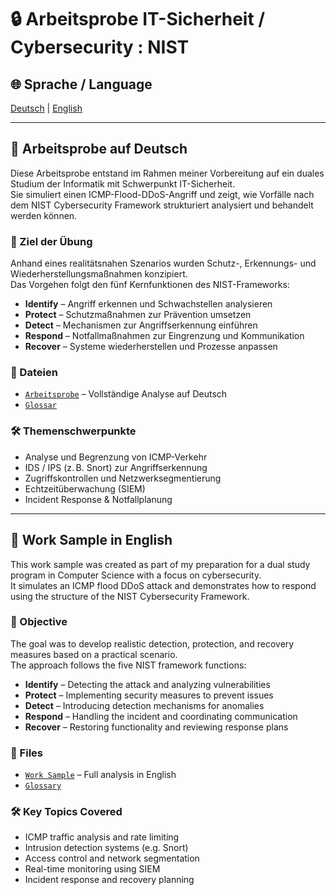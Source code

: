 # 🔒 Arbeitsprobe IT-Sicherheit / Cybersecurity : NIST

## 🌐 Sprache / Language  
[Deutsch](#-arbeitsprobe-auf-deutsch) | [English](#-working-sample-in-english)

---

## 📘 Arbeitsprobe auf Deutsch

Diese Arbeitsprobe entstand im Rahmen meiner Vorbereitung auf ein duales Studium der Informatik mit Schwerpunkt IT-Sicherheit.  
Sie simuliert einen ICMP-Flood-DDoS-Angriff und zeigt, wie Vorfälle nach dem NIST Cybersecurity Framework strukturiert analysiert und behandelt werden können.

### 🎯 Ziel der Übung

Anhand eines realitätsnahen Szenarios wurden Schutz-, Erkennungs- und Wiederherstellungsmaßnahmen konzipiert.  
Das Vorgehen folgt den fünf Kernfunktionen des NIST-Frameworks:

- **Identify** – Angriff erkennen und Schwachstellen analysieren  
- **Protect** – Schutzmaßnahmen zur Prävention umsetzen  
- **Detect** – Mechanismen zur Angriffserkennung einführen  
- **Respond** – Notfallmaßnahmen zur Eingrenzung und Kommunikation  
- **Recover** – Systeme wiederherstellen und Prozesse anpassen

### 📁 Dateien

- [`Arbeitsprobe`](arbeitsprobe_NIST/arbeitsprobe_NIST.md) – Vollständige Analyse auf Deutsch  
- [`Glossar`](arbeitsprobe_NIST/glossar.md)


### 🛠️ Themenschwerpunkte

- Analyse und Begrenzung von ICMP-Verkehr  
- IDS / IPS (z. B. Snort) zur Angriffserkennung  
- Zugriffskontrollen und Netzwerksegmentierung  
- Echtzeitüberwachung (SIEM)  
- Incident Response & Notfallplanung

---

## 📘 Work Sample in English

This work sample was created as part of my preparation for a dual study program in Computer Science with a focus on cybersecurity.  
It simulates an ICMP flood DDoS attack and demonstrates how to respond using the structure of the NIST Cybersecurity Framework.

### 🎯 Objective

The goal was to develop realistic detection, protection, and recovery measures based on a practical scenario.  
The approach follows the five NIST framework functions:

- **Identify** – Detecting the attack and analyzing vulnerabilities  
- **Protect** – Implementing security measures to prevent issues  
- **Detect** – Introducing detection mechanisms for anomalies  
- **Respond** – Handling the incident and coordinating communication  
- **Recover** – Restoring functionality and reviewing response plans

### 📁 Files

- [`Work Sample`](work_sample_NIST/work_sample_NIST.md) – Full analysis in English 
- [`Glossary`](work_sample_NIST/glossary.md)  


### 🛠️ Key Topics Covered

- ICMP traffic analysis and rate limiting  
- Intrusion detection systems (e.g. Snort)  
- Access control and network segmentation  
- Real-time monitoring using SIEM  
- Incident response and recovery planning


